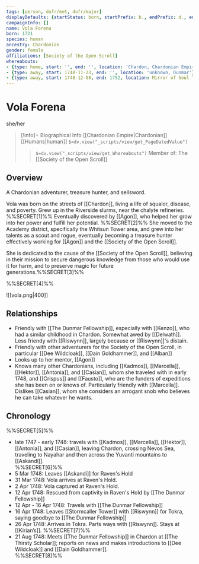 ```yaml
---
tags: [person, dufr/met, dufr/major]
displayDefaults: {startStatus: born, startPrefix: b., endPrefix: d., endStatus: died}
campaignInfo: []
name: Vola Forena
born: 1721
species: human
ancestry: Chardonian
gender: female
affiliations: [Society of the Open Scroll]
whereabouts:
- {type: home, start: '', end: '', location: 'Chardon, Chardonian Empire'}
- {type: away, start: 1748-11-23, end: '', location: 'unknown, Dunmar'}
- {type: away, start: 1748-12-08, end: 1752, location: Mirror of Soul Trapping}
---
```

# Vola Forena
she/her
>[!info]+ Biographical Info
> [[Chardonian Empire|Chardonian]] [[Humans|human]]
> `$=dv.view("_scripts/view/get_PageDatedValue")`
>> `$=dv.view("_scripts/view/get_Whereabouts")`
>> Member of: The [[Society of the Open Scroll]]

## Overview

A Chardonian adventurer, treasure hunter, and sellsword.

Vola was born on the streets of [[Chardon]], living a life of squalor, disease, and poverty. Grew up in the Riverside slurms, near the chalyte refineries. %%SECRET[1]%% Eventually discovered by [[Agon]], who helped her grow into her power and fulfill her potential. %%SECRET[2]%% She moved to the Academy district, specifically the Whitsun Tower area, and grew into her talents as a scout and rogue, eventually becoming a treasure hunter effectively working for [[Agon]] and the [[Society of the Open Scroll]]. 

She is dedicated to the cause of the [[Society of the Open Scroll]], believing in their mission to secure dangerous knowledge from those who would use it for harm, and to preserve magic for future generations.%%SECRET[3]%%

%%SECRET[4]%%

![[vola.png|400]]

## Relationships

- Friendly with [[The Dunmar Fellowship]], especially with [[Kenzo]], who had a similar childhood in Chardon. Somewhat awed by [[Delwath]]. Less friendy with [[Riswynn]], largely because or [[Riswynn]]'s distain. 
- Friendly with other adventurers for the Society of the Open Scroll, in particular [[Dee Wildcloak]], [[Dain Goldhammer]], and [[Alban]]
- Looks up to her mentor, [[Agon]]
- Knows many other Chardonians, including [[Kadmos]], [[Marcella]], [[Hektor]], [[Antonia]], and [[Casian]],  whom she traveled with in early 1748, and [[Crispus]] and [[Fausto]], who are the funders of expeditions she has been on or knows of. Particularly friendly with [[Marcella]]. Dislikes [[Casian]], whom she considers an arrogant snob who believes he can take whatever he wants. 

## Chronology
%%SECRET[5]%%
- late 1747 - early 1748: travels with [[Kadmos]], [[Marcella]], [[Hektor]], [[Antonia]], and [[Casian]], leaving Chardon, crossing Nevos Sea, traveling to Nayahar and then across the Yuvanti mountains to [[Askandi]].  
%%SECRET[6]%%
- 5 Mar 1748: Leaves [[Askandi]] for Raven's Hold
- 31 Mar 1748: Vola arrives at Raven's Hold. 
- 2 Apr 1748: Vola captured at Raven's Hold. 
- 12 Apr 1748: Rescued from captivity in Raven's Hold by [[The Dunmar Fellowship]]
- 12 Apr - 16 Apr 1748: Travels with [[The Dunmar Fellowship]]
- 16 Apr 1748: Leaves [[Stormcaller Tower]] with [[Riswynn]] for Tokra, saying goodbye to [[The Dunmar Fellowship]]
- 26 Apr 1748: Arrives in Tokra. Parts ways with [[Riswynn]]. Stays at [[Kirian’s]]. 
%%SECRET[7]%%
- 21 Aug 1748: Meets [[The Dunmar Fellowship]] in Chardon at [[The Thirsty Scholar]]; reports on news and makes introductions to [[Dee Wildcloak]] and [[Dain Goldhammer]].  
%%SECRET[8]%%